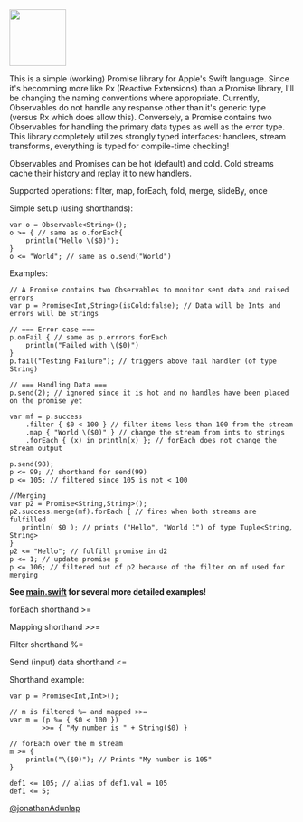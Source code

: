 <img src="http://www.minddriven.de/wp-content/uploads/2009/11/Rx_Logo_512.png" width="100px"/>

This is a simple (working) Promise library for Apple's Swift language. Since it's becomming more like Rx (Reactive Extensions) than a Promise library, I'll be changing the naming conventions where appropriate. Currently, Observables do not handle any response other than it's generic type (versus Rx which does allow this). Conversely, a Promise contains two Observables for handling the primary data types as well as the error type. This library completely utilizes strongly typed interfaces: handlers, stream transforms, everything is typed for compile-time checking!

Observables and Promises can be hot (default) and cold. Cold streams cache their history and replay it to new handlers.

Supported operations: filter, map, forEach, fold, merge, slideBy, once

Simple setup (using shorthands):

    var o = Observable<String>();
    o >= { // same as o.forEach{
        println("Hello \($0)");
    }
    o <= "World"; // same as o.send("World")

Examples:

    // A Promise contains two Observables to monitor sent data and raised errors
    var p = Promise<Int,String>(isCold:false); // Data will be Ints and errors will be Strings
    
    // === Error case ===
    p.onFail { // same as p.errrors.forEach
        println("Failed with \($0)")
    }
    p.fail("Testing Failure"); // triggers above fail handler (of type String)
    
    // === Handling Data === 
    p.send(2); // ignored since it is hot and no handles have been placed on the promise yet
    
    var mf = p.success
        .filter { $0 < 100 } // filter items less than 100 from the stream
        .map { "World \($0)" } // change the stream from ints to strings
        .forEach { (x) in println(x) }; // forEach does not change the stream output

    p.send(98);
    p <= 99; // shorthand for send(99)
    p <= 105; // filtered since 105 is not < 100

    //Merging
    var p2 = Promise<String,String>();
    p2.success.merge(mf).forEach { // fires when both streams are fulfilled
       println( $0 ); // prints ("Hello", "World 1") of type Tuple<String, String>
    }
    p2 <= "Hello"; // fulfill promise in d2
    p <= 1; // update promise p
    p <= 106; // filtered out of p2 because of the filter on mf used for merging
    
**See [main.swift](https://github.com/jadbox/ASwiftPromise/blob/master/ASwiftPromise/main.swift) for several more detailed examples!**

forEach shorthand >=

Mapping shorthand >>=

Filter shorthand %=

Send (input) data shorthand <=

Shorthand example:

    var p = Promise<Int,Int>();
    
    // m is filtered %= and mapped >>=
    var m = (p %= { $0 < 100 })
            >>= { "My number is " + String($0) }
    
    // forEach over the m stream
    m >= { 
        println("\($0)"); // Prints "My number is 105"
    }
    
    def1 <= 105; // alias of def1.val = 105
    def1 <= 5; 

[@jonathanAdunlap](http://twitter.com/jonathanAdunlap)
